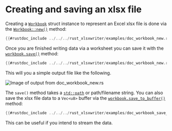 # Creating and saving an xlsx file

Creating a  [`Workbook`] struct instance to represent an Excel xlsx file is done
via the [`Workbook::new()`] method:


```rust
{{#rustdoc_include ../../../rust_xlsxwriter/examples/doc_workbook_new.rs:11}}
```

Once you are finished writing data via a worksheet you can save it with the [`workbook.save()`] method:

```rust
{{#rustdoc_include ../../../rust_xlsxwriter/examples/doc_workbook_new.rs:8:}}
```

This will you a simple output file like the following.

![Image of output from doc_workbook_new.rs](../../images/workbook_new.png)

The  `save()` method takes a [`std::path`] or path/filename string. You can also
save the xlsx file data to a `Vec<u8>` buffer via the
[`workbook.save_to_buffer()`] method:

```rust
{{#rustdoc_include ../../../rust_xlsxwriter/examples/doc_workbook_save_to_buffer.rs:16}}
```

This can be useful if you intend to stream the data.

[`Workbook`]: https://docs.rs/rust_xlsxwriter/latest/rust_xlsxwriter/struct.Workbook.html
[`std::path`]: https://doc.rust-lang.org/std/path/struct.Path.html
[`workbook::new()`]: https://docs.rs/rust_xlsxwriter/latest/rust_xlsxwriter/struct.Workbook.html#method.new
[`workbook.save()`]: https://docs.rs/rust_xlsxwriter/latest/rust_xlsxwriter/struct.Workbook.html#method.save
[`workbook.save_to_buffer()`]: https://docs.rs/rust_xlsxwriter/latest/rust_xlsxwriter/struct.Workbook.html#method.save_to_buffer
